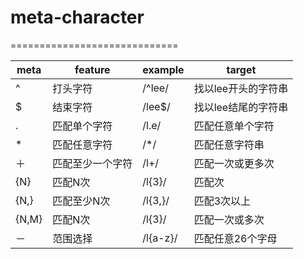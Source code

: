 # meta-character=============================meta | feature | example | target---|---|---|---^ | 打头字符 | /^lee/  | 找以lee开头的字符串$ | 结束字符 | /lee$/  | 找以lee结尾的字符串 . | 匹配单个字符 | /l.e/  | 匹配任意单个字符* | 匹配任意字符 | /*/ |匹配任意字符串＋ | 匹配至少一个字符 | /l+/ |匹配一次或更多次{N} | 匹配N次 | /l{3}/ |匹配次{N,} | 匹配至少N次 | /l{3,}/ |匹配3次以上{N,M} | 匹配N次 | /l{3}/ |匹配一次或多次－ | 范围选择 | /l{a-z}/ |匹配任意26个字母